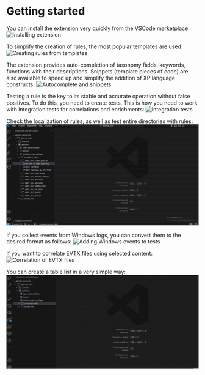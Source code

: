# Getting started

You can install the extension very quickly from the VSCode marketplace:
![Installing extension](./ru_gif/install_extension.gif)

To simplify the creation of rules, the most popular templates are used:
![Creating rules from templates](./ru_gif/create_rules_from_templates.gif)

The extension provides auto-completion of taxonomy fields, keywords, functions with their descriptions. Snippets (template pieces of code) are also available to speed up and simplify the addition of XP language constructs:
![Autocomplete and snippets](./ru_gif/hover_autocomplete_snippets.gif)

Testing a rule is the key to its stable and accurate operation without false positives. To do this, you need to create tests. This is how you need to work with integration tests for correlations and enrichments:
![Integration tests](./ru_gif/integration_tests.gif)

Check the localization of rules, as well as test entire directories with rules:
![Localization testing and mass testing of rules](./ru_gif/localization_test_and_test_folder.gif)

If you collect events from Windows logs, you can convert them to the desired format as follows:
![Adding Windows events to tests](./ru_gif/xml_to_json.gif)

If you want to correlate EVTX files using selected content:
![Correlation of EVTX files](./ru_gif/evtx_correlator.gif)

You can create a table list in a very simple way:
![Creating a table list](./ru_gif/create_table.gif)

